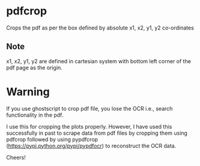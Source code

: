 # pdfcrop
Crops the pdf as per the box defined by absolute x1, x2, y1, y2 co-ordinates

## Note
x1, x2, y1, y2 are defined in cartesian system with bottom left corner of the pdf page as the origin.

# Warning
If you use ghostscript to crop pdf file, you lose the OCR i.e., search functionality in the pdf.

I use this for cropping the plots properly. However, I have used this successfully in past to scrape data from pdf files by cropping them using pdfcrop followed by using pypdfcrop (https://pypi.python.org/pypi/pypdfocr) to reconstruct the OCR data.

Cheers!
